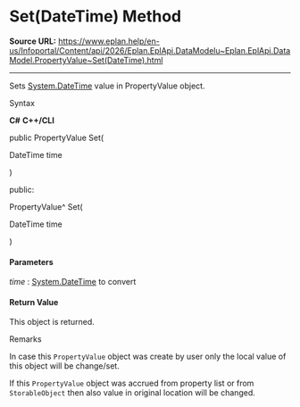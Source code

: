 # Set(DateTime) Method

**Source URL:** https://www.eplan.help/en-us/Infoportal/Content/api/2026/Eplan.EplApi.DataModelu~Eplan.EplApi.DataModel.PropertyValue~Set(DateTime).html

---

Sets [System.DateTime](#) value in PropertyValue object.

Syntax

**C#**
**C++/CLI**


public PropertyValue Set( 

   DateTime time

)

public:

PropertyValue^ Set( 

   DateTime time

)


#### Parameters

*time*
:   [System.DateTime](#) to convert

#### Return Value

This object is returned.

Remarks

In case this `PropertyValue` object was create by user only the local value of this object will be change/set.

If this `PropertyValue` object was accrued from property list or from `StorableObject` then also value in original location will be changed.
